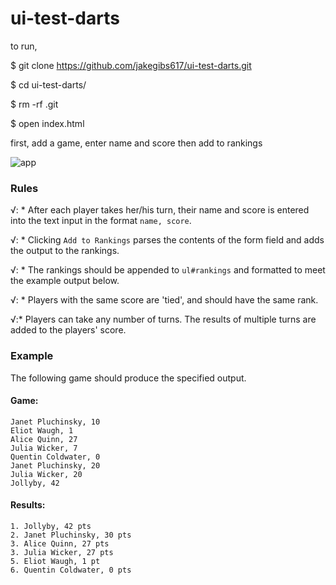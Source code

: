 # ui-test-darts

to run, 

$ git clone https://github.com/jakegibs617/ui-test-darts.git

$ cd ui-test-darts/

$ rm -rf .git

$ open index.html

first, add a game, enter name and score then add to rankings

![app](http://i.imgur.com/qFvHdRX.png)

### Rules
√: * After each player takes her/his turn, their name and score is entered into the text input in the format `name, score`.

√: * Clicking `Add to Rankings` parses the contents of the form field and adds the output to the rankings.

√: * The rankings should be appended to `ul#rankings` and formatted to meet the example output below.

√: * Players with the same score are 'tied', and should have the same rank.

√:* Players can take any number of turns. The results of multiple turns are added to the players' score.

### Example
The following game should produce the specified output.

#### Game:
```
Janet Pluchinsky, 10
Eliot Waugh, 1
Alice Quinn, 27
Julia Wicker, 7
Quentin Coldwater, 0
Janet Pluchinsky, 20
Julia Wicker, 20
Jollyby, 42
```

#### Results:
```
1. Jollyby, 42 pts
2. Janet Pluchinsky, 30 pts
3. Alice Quinn, 27 pts
3. Julia Wicker, 27 pts
5. Eliot Waugh, 1 pt
6. Quentin Coldwater, 0 pts
```
